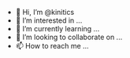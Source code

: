 - 👋 Hi, I’m @kinitics
- 👀 I’m interested in ...
- 🌱 I’m currently learning ...
- 💞️ I’m looking to collaborate on ...
- 📫 How to reach me ...

<!---
kinitics/kinitics is a ✨ special ✨ repository because its `README.md` (this file) appears on your GitHub profile.
You can click the Preview link to take a look at your changes.
--->
